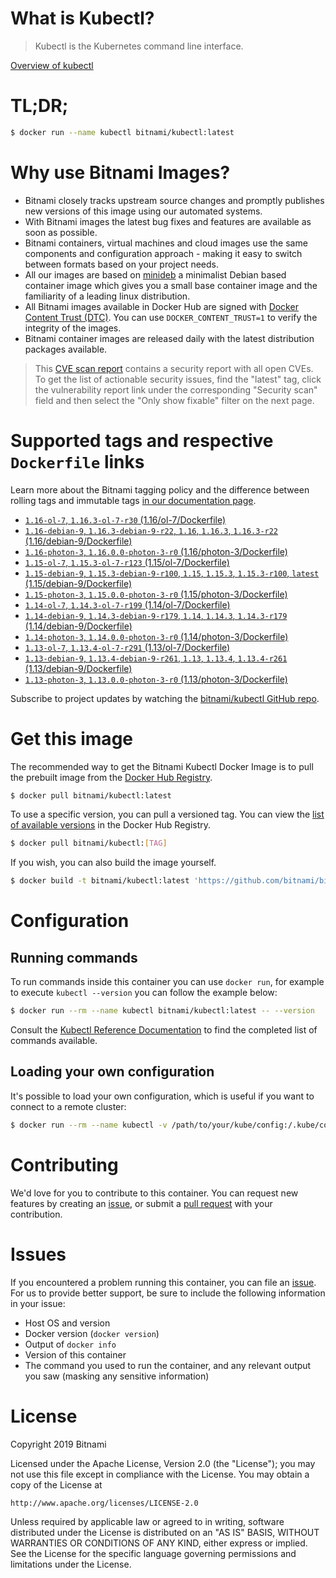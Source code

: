 
# What is Kubectl?

> Kubectl is the Kubernetes command line interface.

[Overview of kubectl](https://kubernetes.io/docs/reference/kubectl/overview/)

# TL;DR;

```bash
$ docker run --name kubectl bitnami/kubectl:latest
```

# Why use Bitnami Images?

* Bitnami closely tracks upstream source changes and promptly publishes new versions of this image using our automated systems.
* With Bitnami images the latest bug fixes and features are available as soon as possible.
* Bitnami containers, virtual machines and cloud images use the same components and configuration approach - making it easy to switch between formats based on your project needs.
* All our images are based on [minideb](https://github.com/bitnami/minideb) a minimalist Debian based container image which gives you a small base container image and the familiarity of a leading linux distribution.
* All Bitnami images available in Docker Hub are signed with [Docker Content Trust (DTC)](https://docs.docker.com/engine/security/trust/content_trust/). You can use `DOCKER_CONTENT_TRUST=1` to verify the integrity of the images.
* Bitnami container images are released daily with the latest distribution packages available.


> This [CVE scan report](https://quay.io/repository/bitnami/kubectl?tab=tags) contains a security report with all open CVEs. To get the list of actionable security issues, find the "latest" tag, click the vulnerability report link under the corresponding "Security scan" field and then select the "Only show fixable" filter on the next page.

# Supported tags and respective `Dockerfile` links

Learn more about the Bitnami tagging policy and the difference between rolling tags and immutable tags [in our documentation page](https://docs.bitnami.com/containers/how-to/understand-rolling-tags-containers/).


* [`1.16-ol-7`, `1.16.3-ol-7-r30` (1.16/ol-7/Dockerfile)](https://github.com/bitnami/bitnami-docker-kubectl/blob/1.16.3-ol-7-r30/1.16/ol-7/Dockerfile)
* [`1.16-debian-9`, `1.16.3-debian-9-r22`, `1.16`, `1.16.3`, `1.16.3-r22` (1.16/debian-9/Dockerfile)](https://github.com/bitnami/bitnami-docker-kubectl/blob/1.16.3-debian-9-r22/1.16/debian-9/Dockerfile)
* [`1.16-photon-3`, `1.16.0.0-photon-3-r0` (1.16/photon-3/Dockerfile)](https://github.com/bitnami/bitnami-docker-kubectl/blob/1.16.0.0-photon-3-r0/1.16/photon-3/Dockerfile)
* [`1.15-ol-7`, `1.15.3-ol-7-r123` (1.15/ol-7/Dockerfile)](https://github.com/bitnami/bitnami-docker-kubectl/blob/1.15.3-ol-7-r123/1.15/ol-7/Dockerfile)
* [`1.15-debian-9`, `1.15.3-debian-9-r100`, `1.15`, `1.15.3`, `1.15.3-r100`, `latest` (1.15/debian-9/Dockerfile)](https://github.com/bitnami/bitnami-docker-kubectl/blob/1.15.3-debian-9-r100/1.15/debian-9/Dockerfile)
* [`1.15-photon-3`, `1.15.0.0-photon-3-r0` (1.15/photon-3/Dockerfile)](https://github.com/bitnami/bitnami-docker-kubectl/blob/1.15.0.0-photon-3-r0/1.15/photon-3/Dockerfile)
* [`1.14-ol-7`, `1.14.3-ol-7-r199` (1.14/ol-7/Dockerfile)](https://github.com/bitnami/bitnami-docker-kubectl/blob/1.14.3-ol-7-r199/1.14/ol-7/Dockerfile)
* [`1.14-debian-9`, `1.14.3-debian-9-r179`, `1.14`, `1.14.3`, `1.14.3-r179` (1.14/debian-9/Dockerfile)](https://github.com/bitnami/bitnami-docker-kubectl/blob/1.14.3-debian-9-r179/1.14/debian-9/Dockerfile)
* [`1.14-photon-3`, `1.14.0.0-photon-3-r0` (1.14/photon-3/Dockerfile)](https://github.com/bitnami/bitnami-docker-kubectl/blob/1.14.0.0-photon-3-r0/1.14/photon-3/Dockerfile)
* [`1.13-ol-7`, `1.13.4-ol-7-r291` (1.13/ol-7/Dockerfile)](https://github.com/bitnami/bitnami-docker-kubectl/blob/1.13.4-ol-7-r291/1.13/ol-7/Dockerfile)
* [`1.13-debian-9`, `1.13.4-debian-9-r261`, `1.13`, `1.13.4`, `1.13.4-r261` (1.13/debian-9/Dockerfile)](https://github.com/bitnami/bitnami-docker-kubectl/blob/1.13.4-debian-9-r261/1.13/debian-9/Dockerfile)
* [`1.13-photon-3`, `1.13.0.0-photon-3-r0` (1.13/photon-3/Dockerfile)](https://github.com/bitnami/bitnami-docker-kubectl/blob/1.13.0.0-photon-3-r0/1.13/photon-3/Dockerfile)

Subscribe to project updates by watching the [bitnami/kubectl GitHub repo](https://github.com/bitnami/bitnami-docker-kubectl).

# Get this image

The recommended way to get the Bitnami Kubectl Docker Image is to pull the prebuilt image from the [Docker Hub Registry](https://hub.docker.com/r/bitnami/kubectl).

```bash
$ docker pull bitnami/kubectl:latest
```

To use a specific version, you can pull a versioned tag. You can view the [list of available versions](https://hub.docker.com/r/bitnami/kubectl/tags/) in the Docker Hub Registry.

```bash
$ docker pull bitnami/kubectl:[TAG]
```

If you wish, you can also build the image yourself.

```bash
$ docker build -t bitnami/kubectl:latest 'https://github.com/bitnami/bitnami-docker-kubectl.git#master:1.15/debian-9'
```

# Configuration

## Running commands

To run commands inside this container you can use `docker run`, for example to execute `kubectl --version` you can follow the example below:

```bash
$ docker run --rm --name kubectl bitnami/kubectl:latest -- --version
```

Consult the [Kubectl Reference Documentation](https://kubernetes.io/docs/reference/generated/kubectl/kubectl-commands) to find the completed list of commands available.

## Loading your own configuration

It's possible to load your own configuration, which is useful if you want to connect to a remote cluster:

```bash
$ docker run --rm --name kubectl -v /path/to/your/kube/config:/.kube/config bitnami/kubectl:latest
```

# Contributing

We'd love for you to contribute to this container. You can request new features by creating an [issue](https://github.com/bitnami/bitnami-docker-kubectl/issues), or submit a [pull request](https://github.com/bitnami/bitnami-docker-kubectl/pulls) with your contribution.

# Issues

If you encountered a problem running this container, you can file an [issue](https://github.com/bitnami/bitnami-docker-kubectl/issues). For us to provide better support, be sure to include the following information in your issue:

- Host OS and version
- Docker version (`docker version`)
- Output of `docker info`
- Version of this container
- The command you used to run the container, and any relevant output you saw (masking any sensitive information)

# License

Copyright 2019 Bitnami

Licensed under the Apache License, Version 2.0 (the "License");
you may not use this file except in compliance with the License.
You may obtain a copy of the License at

    http://www.apache.org/licenses/LICENSE-2.0

Unless required by applicable law or agreed to in writing, software
distributed under the License is distributed on an "AS IS" BASIS,
WITHOUT WARRANTIES OR CONDITIONS OF ANY KIND, either express or implied.
See the License for the specific language governing permissions and
limitations under the License.
